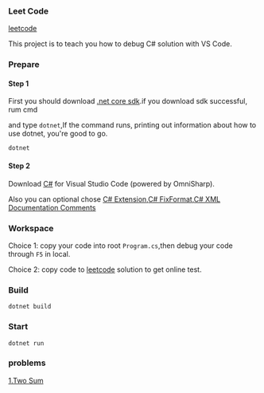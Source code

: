 ### Leet Code

[leetcode](https://leetcode.com/problems)

This project is to teach you how to debug C# solution with VS Code.

### Prepare

#### Step 1

First you should download [.net core sdk](https://dotnet.microsoft.com/learn/dotnet/hello-world-tutorial/install).if you download sdk successful, rum cmd

and type `dotnet`,If the command runs, printing out information about how to use dotnet, you're good to go.

```
dotnet
```

#### Step 2

Download [C#](https://marketplace.visualstudio.com/items?itemName=ms-vscode.csharp) for Visual Studio Code (powered by OmniSharp).

Also you can optional chose [C# Extension](https://marketplace.visualstudio.com/items?itemName=jchannon.csharpextensions),[C# FixFormat](https://marketplace.visualstudio.com/items?itemName=Leopotam.csharpfixformat),[C# XML Documentation Comments](https://marketplace.visualstudio.com/items?itemName=k--kato.docomment)

### Workspace

Choice 1: copy your code into root `Program.cs`,then debug your code through `F5` in local.

Choice 2: copy code to [leetcode](https://leetcode.com/problems) solution to get online test.

### Build

```
dotnet build
```

### Start

```
dotnet run
```

### problems

[1.Two Sum](https://github.com/Damon-Salvatore/leetcode/tree/C%23/problems/1)
